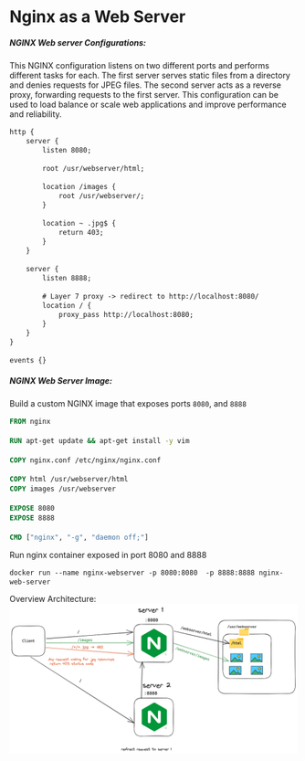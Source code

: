 # Nginx as a Web Server

##### NGINX Web server Configurations:
This NGINX configuration listens on two different ports and performs different tasks for each. The first server serves static files from a directory and denies requests for JPEG files. The second server acts as a reverse proxy, forwarding requests to the first server. This configuration can be used to load balance or scale web applications and improve performance and reliability.
```nginx
http {
    server {
        listen 8080;

        root /usr/webserver/html;

        location /images {
            root /usr/webserver/;
        }

        location ~ .jpg$ {
            return 403;
        }
    }

    server {
        listen 8888;

        # Layer 7 proxy -> redirect to http://localhost:8080/
        location / {
            proxy_pass http://localhost:8080;
        }
    }
}

events {}
```

##### NGINX Web Server Image:
Build a custom NGINX image that exposes ports `8080`, and `8888`
```Dockerfile
FROM nginx

RUN apt-get update && apt-get install -y vim

COPY nginx.conf /etc/nginx/nginx.conf

COPY html /usr/webserver/html
COPY images /usr/webserver

EXPOSE 8080
EXPOSE 8888

CMD ["nginx", "-g", "daemon off;"]
```


Run nginx container exposed in port 8080 and 8888
```shell
docker run --name nginx-webserver -p 8080:8080  -p 8888:8888 nginx-web-server
```


Overview Architecture:
![A simple architecture of NGINX web server](webserver-nginx.png)